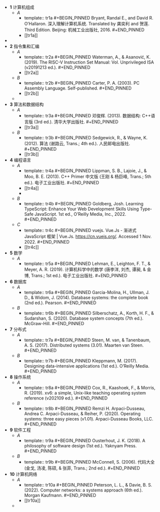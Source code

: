 - **1** 计算机组成
	- *A*
		- template:: tr1a
		  #+BEGIN_PINNED
		  Bryant, Randal E., and David R. O’Hallaron. 深入理解计算机系统. Translated by 龚奕利 and 贺莲. Third Edition. Beijing: 机械工业出版社, 2016.
		  #+END_PINNED
		- [[tr1a]]
-
- **2** 指令集和汇编
	- *A*
		- template:: tr2a
		  #+BEGIN_PINNED
		  Waterman, A., & Asanović, K. (2019). The RISC-V Instruction Set Manual: Vol. Unprivileged ISA (v20191213 ed.).
		  #+END_PINNED
		- [[tr2a]]
	- *B*
		- template:: tr2b
		  #+BEGIN_PINNED
		  Carter, P. A. (2003). PC Assembly Language. Self-published.
		  #+END_PINNED
		- [[tr2b]]
	-
- **3** 算法和数据结构
	- *A*
		- template:: tr3a
		  #+BEGIN_PINNED
		  邓俊辉. (2013). 数据结构: C++语言版 (3rd ed.). 清华大学出版社.
		  #+END_PINNED
		- [[tr3a]]
	- *B*
		- template:: tr3b
		  #+BEGIN_PINNED
		  Sedgewick, R., & Wayne, K. (2012). 算法 (谢路云, Trans.; 4th ed.). 人民邮电出版社.
		  #+END_PINNED
		- [[tr3b]]
- **4** 编程语言
	- *A*
		- template:: tr4a
		  #+BEGIN_PINNED
		  Lippman, S. B., Lajoie, J., & Moo, B. E. (2013). C++ Primer 中文版 (王刚 & 杨巨峰, Trans.; 5th ed.). 电子工业出版社.
		  #+END_PINNED
		- [[tr4a]]
		-
	- *B*
		- template:: tr4b
		  #+BEGIN_PINNED
		  Goldberg, Josh. Learning TypeScript: Enhance Your Web Development Skills Using Type-Safe JavaScript. 1st ed., O’Reilly Media, Inc., 2022.
		  #+END_PINNED
	- *C*
		- template:: tr4c
		  #+BEGIN_PINNED
		  vuejs. Vue.Js - 渐进式 JavaScript 框架 | Vue.Js. https://cn.vuejs.org/. Accessed 1 Nov. 2022.
		  #+END_PINNED
		- [[tr4c]]
- **5** 数学
	- *A*
		- template:: tr5a
		  #+BEGIN_PINNED
		  Lehman, E., Leighton, F. T., & Meyer, A. R. (2019). 计算机科学中的数学 (唐李洋, 刘杰, 谭昶, & 金博, Trans.; 1st ed.). 电子工业出版社.
		  #+END_PINNED
- **6** 数据库
	- *A*
		- template:: tr6a
		  #+BEGIN_PINNED
		  Garcia-Molina, H., Ullman, J. D., & Widom, J. (2014). Database systems: the complete book (2nd ed.). Pearson.
		  #+END_PINNED
	- *B*
		- template:: tr6b
		  #+BEGIN_PINNED
		  Silberschatz, A., Korth, H. F., & Sudarshan, S. (2020). Database system concepts (7th ed.). McGraw-Hill.
		  #+END_PINNED
- **7** 分布式
	- *A*
		- template:: tr7a
		  #+BEGIN_PINNED
		  Steen, M. van, & Tanenbaum, A. S. (2017). Distributed systems (3.01). Maarten van Steen.
		  #+END_PINNED
	- *B*
		- template:: tr7b
		  #+BEGIN_PINNED
		  Kleppmann, M. (2017). Designing data-intensive applications (1st ed.). O’Reilly Media.
		  #+END_PINNED
- **8** 操作系统
	- *A*
		- template:: tr8a
		  #+BEGIN_PINNED
		  Cox, R., Kaashoek, F., & Morris, R. (2019). xv6: a simple, Unix-like teaching operating system reference (v202109 ed.).
		  #+END_PINNED
	- *B*
		- template:: tr8b
		  #+BEGIN_PINNED
		  Remzi H. Arpaci-Dusseau, Andrea C. Arpaci-Dusseau, & Reiher, P. (2020). Operating systems: three easy pieces (v1.01). Arpaci-Dusseau Books, LLC.
		  #+END_PINNED
- **9** 软件工程
	- *A*
		- template:: tr9a
		  #+BEGIN_PINNED
		  Ousterhout, J. K. (2018). A philosophy of software design (1st ed.). Yaknyam Press.
		  #+END_PINNED
	- *B*
		- template:: tr9b
		  #+BEGIN_PINNED
		  McConnell, S. (2006). 代码大全 (金戈, 汤凌, 陈硕, & 张菲, Trans.; 2nd ed.).
		  #+END_PINNED
- **10** 计算机网络
	- *A*
		- template:: tr10a
		  #+BEGIN_PINNED
		  Peterson, L. L., & Davie, B. S. (2022). Computer networks: a systems approach (6th ed.). Morgan Kaufmann.
		  #+END_PINNED
		- [[tr10a]]
	-